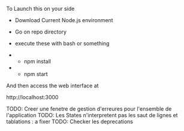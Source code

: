 To Launch this on your side

+ Download Current Node.js environment
+ Go on repo directory
+ execute these with bash or something

+ + npm install
+ + npm start

And then access the web interface at

http://localhost:3000

TODO: Creer une fenetre de gestion d'erreures pour l'ensemble de l'application
TODO: Les States n'interpretent pas les saut de lignes et tablations : a fixer
TODO: Checker les deprecations